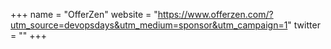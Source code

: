 +++
name = "OfferZen"
website = "https://www.offerzen.com/?utm_source=devopsdays&utm_medium=sponsor&utm_campaign=1"
twitter = ""
+++